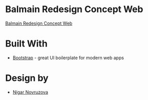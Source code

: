 # Balmain Redesign Concept Web 

[Balmain Redesign Concept Web](https://balmain-redesign-concept-web.vercel.app/)

# Built With
* [Bootstrap](https://getbootstrap.com/) - great UI boilerplate for modern web apps

# Design by
* [Nigar Novruzova](https://www.behance.net/gallery/105937513/Balmain-Redesign-concept)
